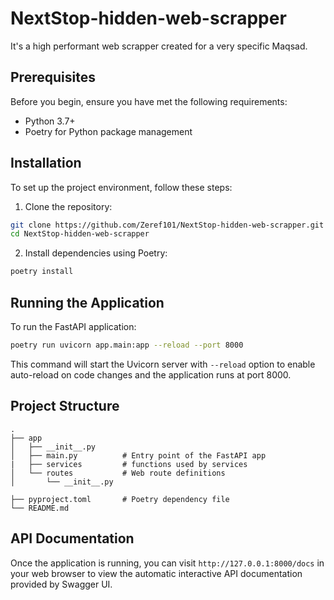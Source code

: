 # NextStop-hidden-web-scrapper

It's a high performant web scrapper created for a very specific Maqsad.

## Prerequisites

Before you begin, ensure you have met the following requirements:

- Python 3.7+
- Poetry for Python package management

## Installation

To set up the project environment, follow these steps:

1. Clone the repository:

```bash
git clone https://github.com/Zeref101/NextStop-hidden-web-scrapper.git
cd NextStop-hidden-web-scrapper
```

2. Install dependencies using Poetry:

```bash
poetry install
```

## Running the Application

To run the FastAPI application:

```bash
poetry run uvicorn app.main:app --reload --port 8000
```

This command will start the Uvicorn server with `--reload` option to enable auto-reload on code changes and the application runs at port 8000.

## Project Structure

```
.
├── app
│   ├── __init__.py
│   ├── main.py          # Entry point of the FastAPI app
|   ├── services         # functions used by services
│   └── routes           # Web route definitions
│       └── __init__.py

├── pyproject.toml       # Poetry dependency file
└── README.md
```

## API Documentation

Once the application is running, you can visit `http://127.0.0.1:8000/docs` in your web browser to view the automatic interactive API documentation provided by Swagger UI.
